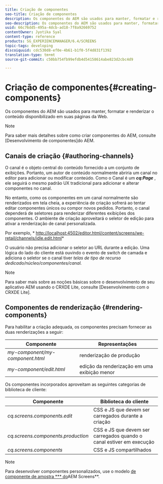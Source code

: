 ```yaml
---
title: Criação de componentes
seo-title: Criação de componentes
description: Os componentes do AEM são usados para manter, formatar e renderizar o conteúdo disponibilizado em suas páginas da Web. Siga esta página para saber mais sobre como criar canais e renderizar componentes.
seo-description: Os componentes do AEM são usados para manter, formatar e renderizar o conteúdo disponibilizado em suas páginas da Web. Siga esta página para saber mais sobre como criar canais e renderizar componentes.
uuid: 66c76dd5-495a-4dcb-ad18-7f8a92669752
contentOwner: Jyotika Syal
content-type: reference
products: SG_EXPERIENCEMANAGER/6.4/SCREENS
topic-tags: developing
discoiquuid: cdc530d8-ef0e-4b61-b1f0-5f4d831f1392
translation-type: tm+mt
source-git-commit: c50bb754fb99efdb4d54158614abe823d2cbc4d9

---
```



# Criação de componentes{#creating-components}

Os componentes do AEM são usados para manter, formatar e renderizar o conteúdo disponibilizado em suas páginas da Web.

>[!NOTE]
>
>Para saber mais detalhes sobre como criar componentes do AEM, consulte [Desenvolvimento de componentes]do AEM.

## Canais de criação {#authoring-channels}

O canal é o objeto central do conteúdo fornecido a um conjunto de exibições. Portanto, um autor de conteúdo normalmente abriria um canal no editor para adicionar ou modificar conteúdo. Como o Canal é um ***cq:Page*** , ele seguirá o mesmo padrão UX tradicional para adicionar e alterar componentes no canal.

No entanto, como os componentes em um canal normalmente são renderizados em tela cheia, a experiência de criação sofrerá ao tentar editar componentes únicos ou compor novos pedidos. Portanto, o canal dependerá de seletores para renderizar diferentes exibições dos componentes. O ambiente de criação aproveitará o seletor de edição para ativar a renderização de canal personalizada.

Por exemplo, * [http://localhost:4502/editor.html/content/screens/we-retail/channels/idle.edit.html](http://localhost:4502/editor.html/content/screens/we-retail/channels/idle.edit.html)*

O usuário não precisa adicionar o seletor ao URL durante a edição. Uma lógica do lado do cliente está ouvindo o evento de switch de camada e adiciona o seletor se o canal tiver *telas de tipo de recurso dedicado/núcleo/componentes/canal.*

>[!NOTE]
>
>Para saber mais sobre as noções básicas sobre o desenvolvimento de seu aplicativo AEM usando o CRXDE Lite, consulte [Desenvolvimento com o CRXDE Lite].

## Componentes de renderização {#rendering-components}

Para habilitar a criação adequada, os componentes precisam fornecer as duas renderizações a seguir:

| **Componente** | **Representações** |
|---|---|
| *my-component/my-component.html* | renderização de produção |
| *my-component/edit.html* | edição da renderização em uma exibição menor |

Os componentes incorporados aproveitam as seguintes categorias de biblioteca de cliente:

| **Componente** | **Biblioteca do cliente** |
|---|---|
| *cq.screens.components.edit* | CSS e JS que devem ser carregados durante a criação |
| *cq.screens.components.production* | CSS e JS que devem ser carregados quando o canal estiver em execução |
| *cq.screens.components* | CSS e JS compartilhados |

>[!NOTE]
>
>Para desenvolver componentes personalizados, use o modelo [de componente de amostra *** do](https://github.com/Adobe-Marketing-Cloud/aem-screens-component-template)AEM Screens**.

